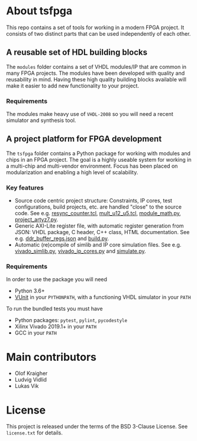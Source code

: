# About tsfpga
This repo contains a set of tools for working in a modern FPGA project.
It consists of two distinct parts that can be used independently of each other.

## A reusable set of HDL building blocks
The `modules` folder contains a set of VHDL modules/IP that are common in many FPGA projects.
The modules have been developed with quality and reusability in mind.
Having these high quality building blocks available will make it easier to add new functionality to your project.

### Requirements
The modules make heavy use of `VHDL-2008` so you will need a recent simulator and synthesis tool.

## A project platform for FPGA development
The `tsfpga` folder contains a Python package for working with modules and chips in an FPGA project.
The goal is a highly useable system for working in a multi-chip and multi-vendor environment.
Focus has been placed on modularization and enabling a high level of scalability.

### Key features
* Source code centric project structure: Constraints, IP cores, test configurations, build projects, etc. are handled "close" to the source code.
See e.g. [resync_counter.tcl](modules/resync/scoped_constraints/resync_counter.tcl), [mult_u12_u5.tcl](tsfpga/examples/modules_with_ip/module_with_ip_cores/ip_cores/mult_u12_u5.tcl), [module_math.py](modules/math/module_math.py), [project_artyz7.py](tsfpga/examples/modules/artyz7/project_artyz7.py).
* Generic AXI-Lite register file, with automatic register generation from JSON: VHDL package, C header, C++ class, HTML documentation. See e.g. [ddr_buffer_regs.json](tsfpga/examples/modules/ddr_buffer/ddr_buffer_regs.json) and [build.py](tsfpga/examples/build.py#L100).
* Automatic (re)compile of simlib and IP core simulation files. See e.g. [vivado_simlib.py](tsfpga/vivado_simlib.py), [vivado_ip_cores.py](tsfpga/vivado_ip_cores.py) and [simulate.py](tsfpga/examples/simulate.py#L34).

### Requirements
In order to use the package you will need
* Python 3.6+
* [VUnit](https://vunit.github.io/) in your `PYTHONPATH`, with a functioning VHDL simulator in your `PATH`

To run the bundled tests you must have
* Python packages: `pytest`, `pylint`, `pycodestyle`
* Xilinx Vivado 2019.1+ in your `PATH`
* GCC in your `PATH`

# Main contributors
* Olof Kraigher
* Ludvig Vidlid
* Lukas Vik

# License
This project is released under the terms of the BSD 3-Clause License. See `license.txt` for details.
